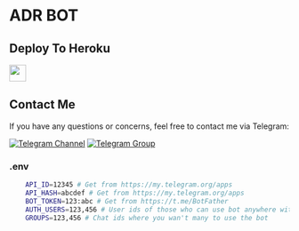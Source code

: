 # ADR BOT

## Deploy To Heroku

<a href="https://heroku.com/deploy?template=https://github.com/adityabotsex/TXTLeechBot">
     <img height="30px" src="https://img.shields.io/badge/Deploy%20To%20Heroku-blueviolet?style=for-the-badge&logo=heroku">
  </a>

## Contact Me

If you have any questions or concerns, feel free to contact me via Telegram:

[![Telegram Channel](https://img.shields.io/badge/Join-Telegram%20Channel-red.svg?logo=Telegram)](https://telegram.dog/Adrenalinators)
[![Telegram Group](https://img.shields.io/badge/Join-Telegram%20Group-blue.svg?logo=telegram)](https://telegram.dog/Adrenalinators)

### .env
```sh
    API_ID=12345 # Get from https://my.telegram.org/apps
    API_HASH=abcdef # Get from https://my.telegram.org/apps
    BOT_TOKEN=123:abc # Get from https://t.me/BotFather
    AUTH_USERS=123,456 # User ids of those who can use bot anywhere without limit
    GROUPS=123,456 # Chat ids where you wan't many to use the bot
